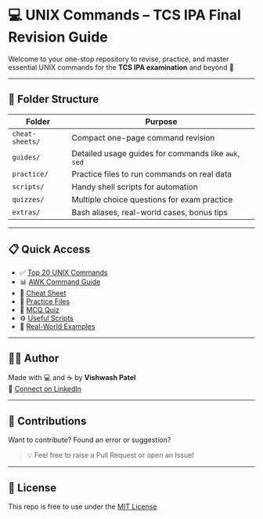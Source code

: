 # 💻 UNIX Commands – TCS IPA Final Revision Guide

Welcome to your one-stop repository to revise, practice, and master essential UNIX commands for the **TCS IPA examination** and beyond 🚀

---

## 📂 Folder Structure

| Folder          | Purpose                                               |
|-----------------|--------------------------------------------------------|
| `cheat-sheets/` | Compact one-page command revision                     |
| `guides/`       | Detailed usage guides for commands like `awk`, `sed` |
| `practice/`     | Practice files to run commands on real data          |
| `scripts/`      | Handy shell scripts for automation                   |
| `quizzes/`      | Multiple choice questions for exam practice          |
| `extras/`       | Bash aliases, real-world cases, bonus tips           |

---

## 📋 Quick Access

- ✅ [Top 20 UNIX Commands](important-unix-commands.md)
- 📊 [AWK Command Guide](guides/awk-command-guide.md)
- 🧠 [Cheat Sheet](cheat-sheets/unix-cheatsheet.md)
- 🧪 [Practice Files](practice/)
- 🧾 [MCQ Quiz](quizzes/unix-quiz.md)
- ⚙️ [Useful Scripts](scripts/)
- 🧠 [Real-World Examples](extras/unix-use-cases.md)

---

## 👨‍💻 Author

Made with 💻 and ☕ by **Vishwash Patel**  
🔗 [Connect on LinkedIn](https://www.linkedin.com)

---

## 🤝 Contributions

Want to contribute? Found an error or suggestion?

> 💡 Feel free to raise a Pull Request or open an Issue!

---

## 📜 License

This repo is free to use under the [MIT License](LICENSE)
